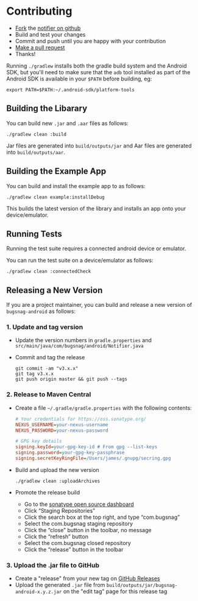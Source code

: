 Contributing
============

-   [Fork](https://help.github.com/articles/fork-a-repo) the [notifier on github](https://github.com/bugsnag/bugsnag-android)
-   Build and test your changes
-   Commit and push until you are happy with your contribution
-   [Make a pull request](https://help.github.com/articles/using-pull-requests)
-   Thanks!

Running `./gradlew` installs both the gradle build system and the Android SDK,
but you'll need to make sure that the `adb` tool installed as part of the
Android SDK is available in your `$PATH` before building, eg:

```
export PATH=$PATH:~/.android-sdk/platform-tools
```


Building the Libarary
---------------------

You can build new `.jar` and `.aar` files as follows:

```shell
./gradlew clean :build
```

Jar files are generated into `build/outputs/jar` and Aar files are generated into
`build/outputs/aar`.


Building the Example App
------------------------

You can build and install the example app to as follows:

```shell
./gradlew clean example:installDebug
```

This builds the latest version of the library and installs an app onto your
device/emulator.


Running Tests
-------------

Running the test suite requires a connected android device or emulator.

You can run the test suite on a device/emulator as follows:

```shell
./gradlew clean :connectedCheck
```


Releasing a New Version
-----------------------

If you are a project maintainer, you can build and release a new version of
`bugsnag-android` as follows:

### 1. Update and tag version

-   Update the version numbers in `gradle.properties` and `src/main/java/com/bugsnag/android/Notifier.java`

-   Commit and tag the release

    ```shell
    git commit -am "v3.x.x"
    git tag v3.x.x
    git push origin master && git push --tags
    ```

### 2. Release to Maven Central

-   Create a file `~/.gradle/gradle.properties` with the following contents:

    ```ini
    # Your credentials for https://oss.sonatype.org/
    NEXUS_USERNAME=your-nexus-username
    NEXUS_PASSWORD=your-nexus-password

    # GPG key details
    signing.keyId=your-gpg-key-id # From gpg --list-keys
    signing.password=your-gpg-key-passphrase
    signing.secretKeyRingFile=/Users/james/.gnupg/secring.gpg
    ```

-   Build and upload the new version

    ```shell
    ./gradlew clean :uploadArchives
    ```

-   Promote the release build

    -   Go to the [sonatype open source dashboard](https://oss.sonatype.org/index.html#stagingRepositories)
    -   Click “Staging Repositories”
    -   Click the search box at the top right, and type “com.bugsnag”
    -   Select the com.bugsnag staging repository
    -   Click the “close” button in the toolbar, no message
    -   Click the “refresh” button
    -   Select the com.bugsnag closed repository
    -   Click the “release” button in the toolbar

### 3. Upload the .jar file to GitHub

-   Create a "release" from your new tag on [GitHub Releases](https://github.com/bugsnag/bugsnag-android/releases)
-   Upload the generated `.jar` file from `build/outputs/jar/bugsnag-android-x.y.z.jar` on the "edit tag" page for this release tag
